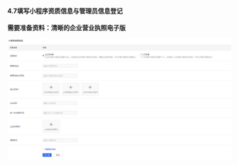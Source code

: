 #### 4.7填写小程序资质信息与管理员信息登记

**需要准备资料：清晰的企业营业执照电子版**

[![图片](./image/6feb8257-d0e5-4d27-a43d-ca0de967ecf9.051.png "图片")](./image/6feb8257-d0e5-4d27-a43d-ca0de967ecf9.051.png)